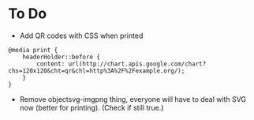 To Do
=====

* Add QR codes with CSS when printed
```
@media print {
	headerHolder::before {
		content: url(http://chart.apis.google.com/chart?chs=120x120&cht=qr&chl=http%3A%2F%2Fexample.org/);
	}
}
```

* Remove objectsvg-imgpng thing, everyone will have to deal with SVG now (better for printing).  (Check if still true.)
